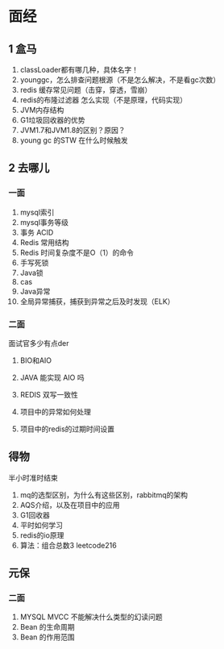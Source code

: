 # 面经

## 1 盒马

1. classLoader都有哪几种，具体名字！
2. younggc，怎么排查问题根源（不是怎么解决，不是看gc次数）
3. redis 缓存常见问题（击穿，穿透，雪崩）
4. redis的布隆过滤器 怎么实现（不是原理，代码实现）
5. JVM内存结构
6. G1垃圾回收器的优势
7. JVM1.7和JVM1.8的区别？原因？
8. young gc 的STW 在什么时候触发







## 2 去哪儿

### 一面

1. mysql索引
2. mysql事务等级
3. 事务 ACID
4. Redis 常用结构
5. Redis 时间复杂度不是O（1）的命令
6. 手写死锁
7. Java锁 
8. cas
9. Java异常
10. 全局异常捕获，捕获到异常之后及时发现（ELK）

### 二面

面试官多少有点der

1. BIO和AIO
2. JAVA 能实现 AIO 吗
3. REDIS 双写一致性
4. 项目中的异常如何处理

5. 项目中的redis的过期时间设置



## 得物

半小时准时结束

1. mq的选型区别，为什么有这些区别，rabbitmq的架构
2. AQS介绍，以及在项目中的应用
3. G1回收器
4. 平时如何学习
5. redis的io原理
6. 算法：组合总数3 leetcode216



## 元保

### 二面

1. MYSQL MVCC 不能解决什么类型的幻读问题
2. Bean 的生命周期
3. Bean 的作用范围

